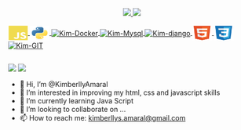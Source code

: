 <div align="center">
  <a href="https://github.com/KimberllyAmaral">
  <img height="180em" src="https://github-readme-stats.vercel.app/api?username=KimberllyAmaral&show_icons=true&theme=cobalt&include_all_commits=true&count_private=true"/>
  <img height="180em" src="https://github-readme-stats.vercel.app/api/top-langs/?username=KimberllyAmaral&layout=compact&langs_count=7&theme=dracula"/>
</div>
<div style="display: inline_block"><br>
  <img align="center" alt="Kim-Js" height="30" width="40" src="https://raw.githubusercontent.com/devicons/devicon/master/icons/javascript/javascript-plain.svg">

  <img align="center" alt="Kim-Python" height="30" width="40" src="https://raw.githubusercontent.com/devicons/devicon/master/icons/python/python-original.svg">

  <img align="center" alt="Kim-Docker" height="30" width="40" src="https://cdn.jsdelivr.net/gh/devicons/devicon/icons/docker/docker-original-wordmark.svg" />
  
  <img align="center" alt="Kim-Mysql" height="30" width="40" src="https://cdn.jsdelivr.net/gh/devicons/devicon/icons/mysql/mysql-original-wordmark.svg" />
  
  <img align="center" alt="Kim-django" height="30" width="40" src="https://cdn.jsdelivr.net/gh/devicons/devicon/icons/django/django-original.svg" />
  
  <img align="center" alt="Kim-HTML" height="30" width="40" src="https://raw.githubusercontent.com/devicons/devicon/master/icons/html5/html5-original.svg">
  
  <img align="center" alt="Kim-CSS" height="30" width="40" src="https://raw.githubusercontent.com/devicons/devicon/master/icons/css3/css3-original.svg">
  
  <img align="center" alt="Kim-GIT" height="30" width="40" src="https://cdn.jsdelivr.net/gh/devicons/devicon/icons/git/git-original.svg" />
</div>

##

<div> 
  <a href = "mailto:kimberllys.amaral@gmail.com"><img src="https://img.shields.io/badge/-Gmail-%23333?style=for-the-badge&logo=gmail&logoColor=white" target="_blank"></a>
  <a href="https://www.linkedin.com/in/kimberllyamaral" target="_blank"><img src="https://img.shields.io/badge/-LinkedIn-%230077B5?style=for-the-badge&logo=linkedin&logoColor=white" target="_blank"></a> 
</div>
  

- 👋 Hi, I’m @KimberllyAmaral
- 👀 I’m interested in improving my html, css and javascript skills
- 🌱 I’m currently learning Java Script
- 💞️ I’m looking to collaborate on ...
- 📫 How to reach me: kimberllys.amaral@gmail.com


